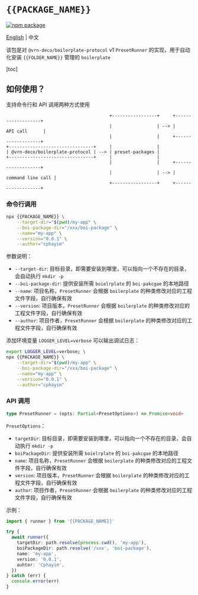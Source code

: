 # `{{PACKAGE_NAME}}`

[![npm package](https://badgen.net/npm/v/{{PACKAGE_NAME}})](https://www.npmjs.com/package/{{PACKAGE_NAME}})

[English](./README.md) | 中文

该包是对 `@vrn-deco/boilerplate-protocol` v1 `PresetRunner` 的实现，用于自动化安装 `{{FOLDER_NAME}}` 管理的 `boilerplate`

[toc]

## 如何使用？

支持命令行和 API 调用两种方式使用

```
                                       +-----------------+     +-------------------+
                                       |                 | --> |     API call      |
                                       |                 |     +-------------------+
+--------------------------------+     |                 |
| @vrn-deco/boilerplate-protocol | --> | preset-packages |
+--------------------------------+     |                 |
                                       |                 |     +-------------------+
                                       |                 | --> | command line call |
                                       +-----------------+     +-------------------+
```

### 命令行调用

```sh
npx {{PACKAGE_NAME}} \
	--target-dir="$(pwd)/my-app" \
	--boi-package-dir="/xxx/boi-package" \
	--name="my-app" \
	--version="0.0.1" \
	--author="cphayim"
```

参数说明：

- `--target-dir`: 目标目录，即需要安装到哪里，可以指向一个不存在的目录，会自动执行 `mkdir -p`
- `--boi-package-dir`: 提供安装所需 `boielrplate` 的 `boi-pakcgae` 的本地路径
- `--name`: 项目名称，`PresetRunner` 会根据 `boilerplate` 的种类修改对应的工程文件字段，自行确保有效
- `--version`: 项目版本，`PresetRunner` 会根据 `boilerplate` 的种类修改对应的工程文件字段，自行确保有效
- `--author`: 项目作者，`PresetRunner` 会根据 `boilerplate` 的种类修改对应的工程文件字段，自行确保有效

添加环境变量 `LOGGER_LEVEL=verbose` 可以输出调试日志：

```sh
export LOGGER_LEVEL=verbose; \
npx {{PACKAGE_NAME}} \
	--target-dir="$(pwd)/my-app" \
	--boi-package-dir="/xxx/boi-package" \
	--name="my-app" \
	--version="0.0.1" \
	--author="cphayim"
```

### API 调用

```ts
type PresetRunner = (opts: Partial<PresetOptions>) => Promise<void>
```

`PresetOptions`：

- `targetDir`: 目标目录，即需要安装到哪里，可以指向一个不存在的目录，会自动执行 `mkdir -p`
- `boiPackageDir`: 提供安装所需 `boielrplate` 的 `boi-pakcgae` 的本地路径
- `name`: 项目名称，`PresetRunner` 会根据 `boilerplate` 的种类修改对应的工程文件字段，自行确保有效
- `version`: 项目版本，`PresetRunner` 会根据 `boilerplate` 的种类修改对应的工程文件字段，自行确保有效
- `author`: 项目作者，`PresetRunner` 会根据 `boilerplate` 的种类修改对应的工程文件字段，自行确保有效

示例：

```ts
import { runner } from '{{PACKAGE_NAME}}'

try {
  await runner({
    targetDir: path.resolve(process.cwd(), 'my-app'),
    boiPackageDir: path.resolve('/xxx', 'boi-package'),
    name: 'my-app',
    version: '0.0.1',
    auhtor: 'Cphayim',
  })
} catch (err) {
  console.error(err)
}
```
